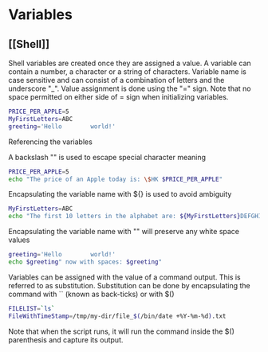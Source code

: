 # Variables
[[Shell]]
---

Shell variables are created once they are assigned a value. A variable can contain a number, a character or a string of characters. Variable name is case sensitive and can consist of a combination of letters and the underscore "_". Value assignment is done using the "=" sign. Note that no space permitted on either side of = sign when initializing variables.

```bash
PRICE_PER_APPLE=5
MyFirstLetters=ABC
greeting='Hello        world!'
```

Referencing the variables

A backslash "\" is used to escape special character meaning

```bash
PRICE_PER_APPLE=5
echo "The price of an Apple today is: \$HK $PRICE_PER_APPLE"
```

Encapsulating the variable name with ${} is used to avoid ambiguity

```bash
MyFirstLetters=ABC
echo "The first 10 letters in the alphabet are: ${MyFirstLetters}DEFGHIJ"
```

Encapsulating the variable name with "" will preserve any white space values

```bash
greeting='Hello        world!'
echo $greeting" now with spaces: $greeting"
```

Variables can be assigned with the value of a command output. This is referred to as substitution. Substitution can be done by encapsulating the command with `` (known as back-ticks) or with $()

```bash
FILELIST=`ls`
FileWithTimeStamp=/tmp/my-dir/file_$(/bin/date +%Y-%m-%d).txt
```

Note that when the script runs, it will run the command inside the $() parenthesis and capture its output.